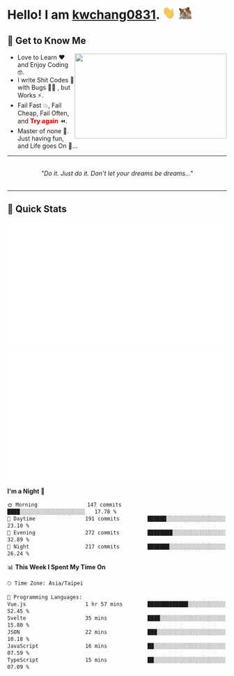 <h1> <span>Hello! I am <a href="https://github.com/kwchang0831">kwchang0831</a>.</span> <img src="./assets/hi.gif" width="30px" height="30px">  <img src="./assets/cool-cat.gif" height="30px"></h1>
</h1>

## 🎉 Get to Know Me

<a href="#"><img align="right" src="https://media.tenor.com/S5qCffxIFdUAAAAC/the-muppet-kermit-the-frog.gif" width="349" height="195" /></a>

- Love to Learn ❤️ and Enjoy Coding 🤓.
- I write Shit Codes 💩 with Bugs 🐛🐛 , but Works ⚡️.
- Fail Fast 💥, Fail Cheap, Fail Often, and <span style="color:red;font-weight:800;">Try again</span> ⏪️.
- Master of none 🤪. Just having fun, and Life goes On 🌱...

<hr/>
<br/>
<div align="center">
<i>"Do it. Just do it. Don't let your dreams be dreams..." </i>
</div>
<br/>
<hr/>

## 🙈 Quick Stats

![overview](https://raw.githubusercontent.com/kwchang0831/kwchang0831/output/generated/overview.svg)
![languages](https://raw.githubusercontent.com/kwchang0831/kwchang0831/output/generated/languages.svg)

<!--START_SECTION:waka-->
**I'm a Night 🦉** 

```text
🌞 Morning                147 commits         ████░░░░░░░░░░░░░░░░░░░░░   17.78 % 
🌆 Daytime                191 commits         ██████░░░░░░░░░░░░░░░░░░░   23.10 % 
🌃 Evening                272 commits         ████████░░░░░░░░░░░░░░░░░   32.89 % 
🌙 Night                  217 commits         ███████░░░░░░░░░░░░░░░░░░   26.24 % 
```


📊 **This Week I Spent My Time On** 

```text
🕑︎ Time Zone: Asia/Taipei

💬 Programming Languages: 
Vue.js                   1 hr 57 mins        █████████████░░░░░░░░░░░░   52.45 % 
Svelte                   35 mins             ████░░░░░░░░░░░░░░░░░░░░░   15.80 % 
JSON                     22 mins             ███░░░░░░░░░░░░░░░░░░░░░░   10.18 % 
JavaScript               16 mins             ██░░░░░░░░░░░░░░░░░░░░░░░   07.59 % 
TypeScript               15 mins             ██░░░░░░░░░░░░░░░░░░░░░░░   07.09 % 
```


<!--END_SECTION:waka-->
